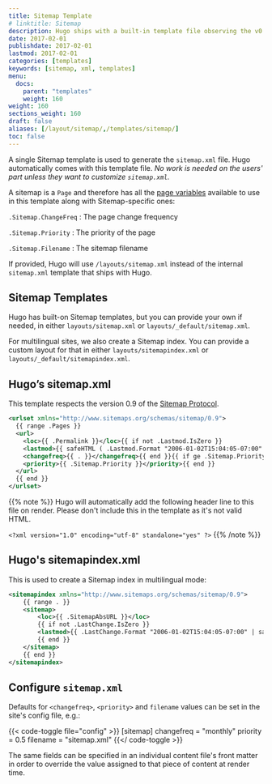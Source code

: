 ```yaml
---
title: Sitemap Template
# linktitle: Sitemap
description: Hugo ships with a built-in template file observing the v0.9 of the Sitemap Protocol, but you can override this template if needed.
date: 2017-02-01
publishdate: 2017-02-01
lastmod: 2017-02-01
categories: [templates]
keywords: [sitemap, xml, templates]
menu:
  docs:
    parent: "templates"
    weight: 160
weight: 160
sections_weight: 160
draft: false
aliases: [/layout/sitemap/,/templates/sitemap/]
toc: false
---
```


A single Sitemap template is used to generate the `sitemap.xml` file.
Hugo automatically comes with this template file. *No work is needed on
the users' part unless they want to customize `sitemap.xml`.*

A sitemap is a `Page` and therefore has all the [page variables][pagevars] available to use in this template along with Sitemap-specific ones:

`.Sitemap.ChangeFreq`
: The page change frequency

`.Sitemap.Priority`
: The priority of the page

`.Sitemap.Filename`
: The sitemap filename

If provided, Hugo will use `/layouts/sitemap.xml` instead of the internal `sitemap.xml` template that ships with Hugo.

## Sitemap Templates

Hugo has built-on Sitemap templates, but you can provide your own if needed, in either `layouts/sitemap.xml` or `layouts/_default/sitemap.xml`.

For multilingual sites, we also create a Sitemap index. You can provide a custom layout for that in either `layouts/sitemapindex.xml` or `layouts/_default/sitemapindex.xml`.

## Hugo’s sitemap.xml

This template respects the version 0.9 of the [Sitemap Protocol](http://www.sitemaps.org/protocol.html).

```xml
<urlset xmlns="http://www.sitemaps.org/schemas/sitemap/0.9">
  {{ range .Pages }}
  <url>
    <loc>{{ .Permalink }}</loc>{{ if not .Lastmod.IsZero }}
    <lastmod>{{ safeHTML ( .Lastmod.Format "2006-01-02T15:04:05-07:00" ) }}</lastmod>{{ end }}{{ with .Sitemap.ChangeFreq }}
    <changefreq>{{ . }}</changefreq>{{ end }}{{ if ge .Sitemap.Priority 0.0 }}
    <priority>{{ .Sitemap.Priority }}</priority>{{ end }}
  </url>
  {{ end }}
</urlset>
```

{{% note %}}
Hugo will automatically add the following header line to this file
on render. Please don't include this in the template as it's not valid HTML.

`<?xml version="1.0" encoding="utf-8" standalone="yes" ?>`
{{% /note %}}

## Hugo's sitemapindex.xml

This is used to create a Sitemap index in multilingual mode:

```xml
<sitemapindex xmlns="http://www.sitemaps.org/schemas/sitemap/0.9">
	{{ range . }}
	<sitemap>
	   	<loc>{{ .SitemapAbsURL }}</loc>
		{{ if not .LastChange.IsZero }}
	   	<lastmod>{{ .LastChange.Format "2006-01-02T15:04:05-07:00" | safeHTML }}</lastmod>
		{{ end }}
	</sitemap>
	{{ end }}
</sitemapindex>
```

## Configure `sitemap.xml`

Defaults for `<changefreq>`, `<priority>` and `filename` values can be set in the site's config file, e.g.:

{{< code-toggle file="config" >}}
[sitemap]
  changefreq = "monthly"
  priority = 0.5
  filename = "sitemap.xml"
{{</ code-toggle >}}

The same fields can be specified in an individual content file's front matter in order to override the value assigned to that piece of content at render time.



[pagevars]: /variables/page/
